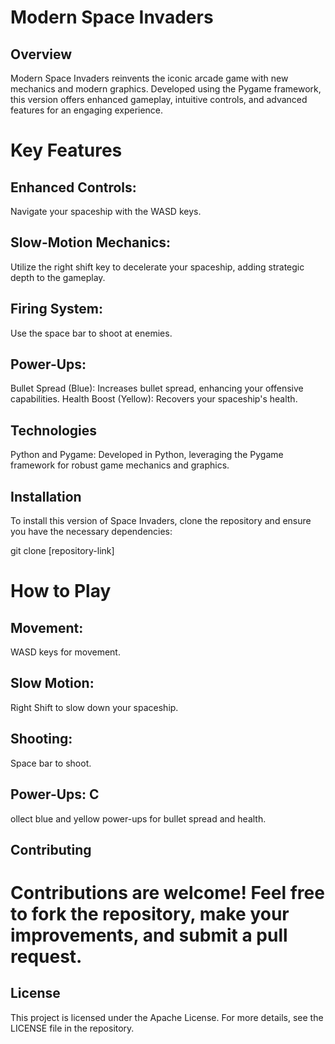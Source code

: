 # Modern Space Invaders
## Overview
Modern Space Invaders reinvents the iconic arcade game with new mechanics and modern graphics. Developed using the Pygame framework, this version offers enhanced gameplay, intuitive controls, and advanced features for an engaging experience.

# Key Features
## Enhanced Controls: 
Navigate your spaceship with the WASD keys.
## Slow-Motion Mechanics: 
Utilize the right shift key to decelerate your spaceship, adding strategic depth to the gameplay.
## Firing System: 
Use the space bar to shoot at enemies.
## Power-Ups:
Bullet Spread (Blue): 
Increases bullet spread, enhancing your offensive capabilities.
Health Boost (Yellow): 
Recovers your spaceship's health.
## Technologies
Python and Pygame: 
Developed in Python, leveraging the Pygame framework for robust game mechanics and graphics.
## Installation
To install this version of Space Invaders, clone the repository and ensure you have the necessary dependencies:

git clone [repository-link]

# How to Play
## Movement: 
WASD keys for movement.
## Slow Motion: 
Right Shift to slow down your spaceship.
## Shooting: 
Space bar to shoot.
## Power-Ups: C
ollect blue and yellow power-ups for bullet spread and health.
## Contributing
# Contributions are welcome! Feel free to fork the repository, make your improvements, and submit a pull request.

## License
This project is licensed under the Apache License. For more details, see the LICENSE file in the repository.
